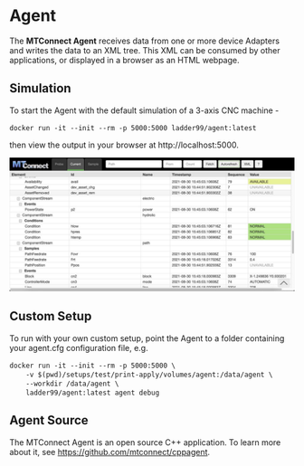 # Agent

The **MTConnect Agent** receives data from one or more device Adapters and writes the data to an XML tree. This XML can be consumed by other applications, or displayed in a browser as an HTML webpage.


## Simulation

To start the Agent with the default simulation of a 3-axis CNC machine -

    docker run -it --init --rm -p 5000:5000 ladder99/agent:latest

then view the output in your browser at http://localhost:5000.

![](_images/agent-html_1200.jpg)


## Custom Setup

To run with your own custom setup, point the Agent to a folder containing your agent.cfg configuration file, e.g.

    docker run -it --init --rm -p 5000:5000 \
        -v $(pwd)/setups/test/print-apply/volumes/agent:/data/agent \
        --workdir /data/agent \
        ladder99/agent:latest agent debug


<!-- ## XML Output

To see the original XML output, you can omit or comment out the files sections of the agent.cfg file -

![](_images/agent-xml.jpg) -->


<!-- ## HTML Styles

The HTML output is defined by the XSL and CSS in the [pipeline/agent/styles folder](https://github.com/Ladder99/ladder99/tree/main/pipeline/agent/styles), which transforms the default XML output. -->


## Agent Source

The MTConnect Agent is an open source C++ application. To learn more about it, see https://github.com/mtconnect/cppagent.

